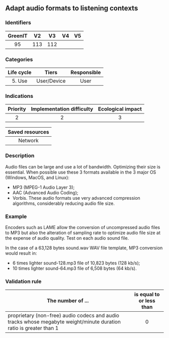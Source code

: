 ## Adapt audio formats to listening contexts

### Identifiers

| GreenIT | V2  | V3  | V4  | V5  |
| :-----: | :-: | :-: | :-: | :-: |
|   95    | 113 | 112 |     |     |

### Categories

| Life cycle |    Tiers    | Responsible |
| :--------: | :---------: | :---------: |
|   5. Use   | User/Device |    User     |

### Indications

| Priority | Implementation difficulty | Ecological impact |
| :------: | :-----------------------: | :---------------: |
|    2     |             2             |         3         |

| Saved resources |
| :-------------: |
|     Network     |

### Description

Audio files can be large and use a lot of bandwidth. Optimizing their size is essential. When possible use these 3 formats available in the 3 major OS (Windows, MacOS, and Linux):

- MP3 (MPEG-1 Audio Layer 3);
- AAC (Advanced Audio Coding);
- Vorbis. These audio formats use very advanced compression algorithms, considerably reducing audio file size.

### Example

Encoders such as LAME allow the conversion of uncompressed audio files to MP3 but also the alteration of sampling rate to optimize audio file size at the expense of audio quality. Test on each audio sound file.

In the case of a 63,128 bytes sound.wav WAV file template, MP3 conversion would result in:

- 6 times lighter sound-128.mp3 file of 10,823 bytes (128 kb/s);
- 10 times lighter sound-64.mp3 file of 6,508 bytes (64 kb/s).

### Validation rule

| The number of ...                                                                                                  | is equal to or less than |
| ------------------------------------------------------------------------------------------------------------------ | :----------------------: |
| proprietary (non-free) audio codecs and audio tracks whose megabyte weight/minute duration ratio is greater than 1 |            0             |

